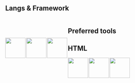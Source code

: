 ## Langs & Framework

<!-- Use div tag for good format and it will show them in one line, without div tag it will be displayed on multiple lines -->
<div style="display: flex; gap: 2px; align-items: center;">
<img src="https://iconic-api.onrender.com/dark/python" width="64px" />
<img src="https://iconic-api.onrender.com/dark/html" width="64px" />
<img src="https://iconic-api.onrender.com/dark/js" width="64px" />
<div>

## Preferred tools

## HTML
<!-- Use div tag for good format and it will show them in one line, without div tag it will be displayed on multiple lines -->
<div style="display: flex; gap: 2px; align-items: center;">
<img src="https://iconic-api.onrender.com/dark/python" width="64px" />
<img src="https://iconic-api.onrender.com/dark/html" width="64px" />
<img src="https://iconic-api.onrender.com/dark/js" width="64px" />
<div>
